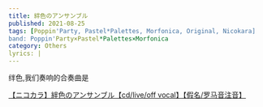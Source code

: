 ```yaml
---
title: 絆色のアンサンブル
published: 2021-08-25
tags: [Poppin'Party, Pastel*Palettes, Morfonica, Original, Nicokara]
band: Poppin'Party×Pastel*Palettes×Morfonica
category: Others
lyrics: |
---
```

绊色,我们奏响的合奏曲是

<summary>
    <a href="https://www.bilibili.com/video/BV1SQHNzBEzD/">
        【ニコカラ】絆色のアンサンブル【cd/live/off vocal】【假名/罗马音注音】
    </a>
</summary>
